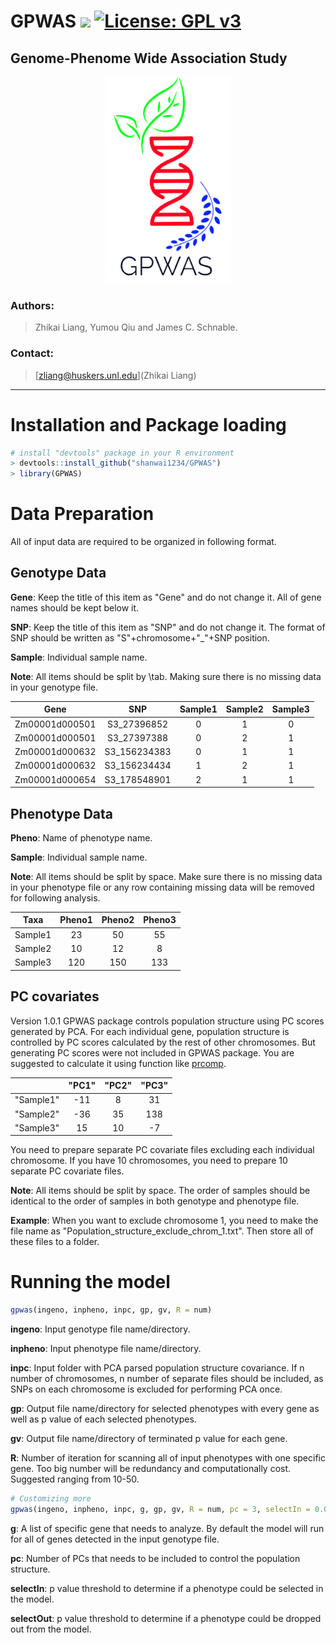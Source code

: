 # GPWAS [![](https://img.shields.io/badge/Release-v1.0.1-blue.svg)](https://github.com/shanwai1234/GPWAS/commits/master) [![License: GPL v3](https://img.shields.io/badge/License-GPL%20v3-blue.svg)](https://www.gnu.org/licenses/gpl-3.0)
## Genome-Phenome Wide Association Study

<p align="center">
<img src="GPWAS-logo.png" height="330px" width="200px">
</a>
</p>

### Authors:
> Zhikai Liang, Yumou Qiu and James C. Schnable.

### Contact:
> [zliang@huskers.unl.edu](Zhikai Liang)

---
# Installation and Package loading
```r
# install "devtools" package in your R environment
> devtools::install_github("shanwai1234/GPWAS")
> library(GPWAS)
```
# Data Preparation

All of input data are required to be organized in following format.

## Genotype Data

**Gene**: Keep the title of this item as "Gene" and do not change it. All of gene names should be kept below it.

**SNP**: Keep the title of this item as "SNP" and do not change it. The format of SNP should be written as "S"+chromosome+"\_"+SNP position.

**Sample**: Individual sample name. 

**Note**: All items should be split by \tab. Making sure there is no missing data in your genotype file. 

| Gene | SNP | Sample1 | Sample2 | Sample3 |
| :---: | :---: |:---: |:---: | :---: |
|Zm00001d000501|S3_27396852| 0 | 1 | 0 |
|Zm00001d000501|S3_27397388| 0 | 2 | 1 |
|Zm00001d000632|S3_156234383| 0 | 1 | 1 |
|Zm00001d000632|S3_156234434| 1 | 2 | 1 |
|Zm00001d000654|S3_178548901| 2 | 1 | 1 |

## Phenotype Data

**Pheno**: Name of phenotype name.

**Sample**: Individual sample name.

**Note**: All items should be split by space. Make sure there is no missing data in your phenotype file or any row containing missing data will be removed for following analysis. 

| Taxa | Pheno1 | Pheno2 | Pheno3 |
| :---: | :---: |:---: |:---: |
| Sample1 | 23 | 50 | 55 |
| Sample2 | 10 | 12 | 8 |
| Sample3 | 120 | 150 | 133 |

## PC covariates
Version 1.0.1 GPWAS package controls population structure using PC scores generated by PCA. For each individual gene, population structure is controlled by PC scores calculated by the rest of other chromosomes. But generating PC scores were not included in GPWAS package. You are suggested to calculate it using function like [prcomp](https://stat.ethz.ch/R-manual/R-devel/library/stats/html/prcomp.html).

|  | "PC1" | "PC2" | "PC3" |
| :---: | :---: |:---: |:---: |
| "Sample1" | -11 | 8 | 31 |
| "Sample2" | -36 | 35 | 138 |
| "Sample3" | 15 | 10 | -7 |

You need to prepare separate PC covariate files excluding each individual chromosome. If you have 10 chromosomes, you need to prepare 10 separate PC covariate files.

**Note**: All items should be split by space. The order of samples should be identical to the order of samples in both genotype and phenotype file.

**Example**: When you want to exclude chromosome 1, you need to make the file name as "Population\_structure\_exclude\_chrom\_1.txt". Then store all of these files to a folder.

# Running the model
```r
gpwas(ingeno, inpheno, inpc, gp, gv, R = num)
```
 **ingeno**: Input genotype file name/directory.
 
 **inpheno**: Input phenotype file name/directory.
 
 **inpc**: Input folder with PCA parsed population structure covariance. If n number of chromosomes, n number of separate files should be included, as SNPs on each chromosome is excluded for performing PCA once.
 
 **gp**: Output file name/directory for selected phenotypes with every gene as well as p value of each selected phenotypes.
 
 **gv**: Output file name/directory of terminated p value for each gene.
 
 **R**: Number of iteration for scanning all of input phenotypes with one specific gene. Too big number will be redundancy and computationally cost. Suggested ranging from 10-50.
 
 ```r
 # Customizing more
 gpwas(ingeno, inpheno, inpc, g, gp, gv, R = num, pc = 3, selectIn = 0.01, selectOut = 0.01)
 ```
**g**: A list of specific gene that needs to analyze. By default the model will run for all of genes detected in the input genotype file.

**pc**: Number of PCs that needs to be included to control the population structure.

**selectIn**: p value threshold to determine if a phenotype could be selected in the model.

**selectOut**: p value threshold to determine if a phenotype could be dropped out from the model.
